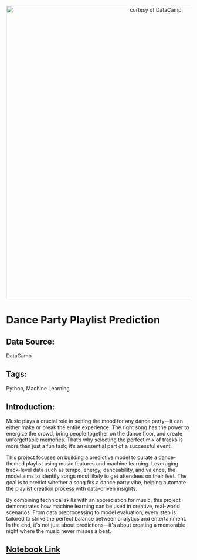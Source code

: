 
<p align="center">
  <img src=https://github.com/mei-pan/Dance_party_Playlist_prediciton/blob/main/baptiste-merel-x69j7cTtiwg-unsplash.jpg alt="curtesy of DataCamp" width='800', height='auto'>
</p>

# Dance Party Playlist Prediction 

## Data Source:
  DataCamp 
## Tags:
  Python, Machine Learning
## Introduction:
Music plays a crucial role in setting the mood for any dance party—it can either make or break the entire experience. The right song has the power to energize the crowd, bring people together on the dance floor, and create unforgettable memories. That’s why selecting the perfect mix of tracks is more than just a fun task; it’s an essential part of a successful event. 

This project focuses on building a predictive model to curate a dance-themed playlist using music features and machine learning. Leveraging track-level data such as tempo, energy, danceability, and valence, the model aims to identify songs most likely to get attendees on their feet. The goal is to predict whether a song fits a dance party vibe, helping automate the playlist creation process with data-driven insights.

By combining technical skills with an appreciation for music, this project demonstrates how machine learning can be used in creative, real-world scenarios. From data preprocessing to model evaluation, every step is tailored to strike the perfect balance between analytics and entertainment. In the end, it's not just about predictions—it's about creating a memorable night where the music never misses a beat.

## [Notebook Link](https://github.com/mei-pan/Dance_party_Playlist_prediciton/blob/main/dance_party_song_list.ipynb) 


